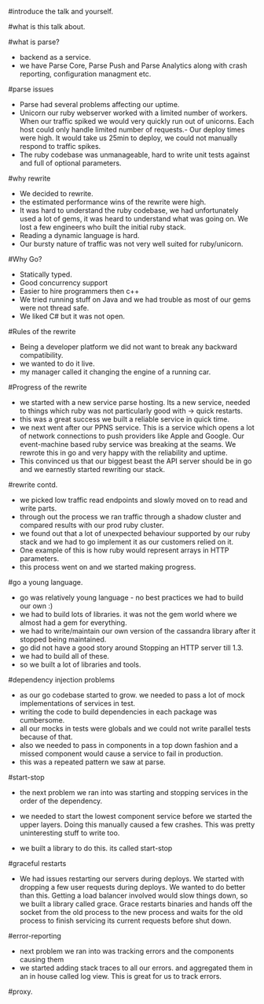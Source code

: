 #introduce the talk and yourself.

#what is this talk about.

#what is parse?
- backend as a service.
- we have Parse Core, Parse Push and Parse Analytics along with crash reporting, configuration managment etc.

#parse issues
- Parse had several problems affecting our uptime.
- Unicorn our ruby webserver worked with a limited number of workers. When our traffic spiked we would very quickly run out of unicorns. Each host could only handle limited number of requests.- Our deploy times were high. It would take us 25min to deploy, we could not manually respond to traffic spikes.
- The ruby codebase was unmanageable, hard to write unit tests against and full of optional parameters.

#why rewrite
* We decided to rewrite.
* the estimated performance wins of the rewrite were high.
* It was hard to understand the ruby codebase, we had unfortunately used a lot of gems, it was heard to understand what was going on.
We lost a few engineers who built the initial ruby stack.
* Reading a dynamic language is hard.
* Our bursty nature of traffic was not very well suited for ruby/unicorn.

#Why Go?
- Statically typed.
- Good concurrency support
- Easier to hire programmers then c++
- We tried running stuff on Java and we had trouble as most of our gems were not thread safe.
- We liked C# but it was not open.

#Rules of the rewrite
- Being a developer platform we did not want to break any backward compatibility.
- we wanted to do it live.
- my manager called it changing the engine of a running car.

#Progress of the rewrite
* we started with a new service parse hosting. Its a new service, needed to things which ruby was not particularly good with -> quick restarts.
* this was a great success we built a reliable service in quick time.
* we next went after our PPNS service. This is a service which opens a lot of network connections to push providers like Apple and Google. Our event-machine based ruby service was breaking at the seams. We rewrote this in go and very happy with the reliability and uptime.
* This convinced us that our biggest beast the API server should be in go and we earnestly started rewriting our stack.

#rewrite contd.
* we picked low traffic read endpoints and slowly moved on to read and write parts.
* through out the process we ran traffic through a shadow cluster and compared results with our prod ruby cluster.
* we found out that a lot of unexpected behaviour supported by our ruby stack and we had to go implement it as our customers relied on it.
* One example of this is how ruby would represent arrays in HTTP parameters.
* this process went on and we started making progress.

#go a young language.
- go was relatively young language - no best practices we had to build our own :)
- we had to build lots of libraries. it was not the gem world where we almost had a gem for everything.
- we had to write/maintain our own version of the cassandra library after it stopped being maintained.
- go did not have a good story around Stopping an HTTP server till 1.3.
- we had to build all of these.
- so we built a lot of libraries and tools.

#dependency injection problems
- as our go codebase started to grow. we needed to pass a lot of mock implementations of services in test.
- writing the code to build dependencies in each package was cumbersome.
- all our mocks in tests were globals and we could not write parallel tests because of that.
- also we needed to pass in components in a top down fashion and a missed component would cause a service to fail in production.
- this was a repeated pattern we saw at parse.

#start-stop
- the next problem we ran into was starting and stopping services in the order of the dependency.
- we needed to start the lowest component service before we started the upper layers. Doing this manually caused a few crashes. This was pretty uninteresting stuff to write too.

- we built a library to do this. its called start-stop

#graceful restarts
- We had issues restarting our servers during deploys. We started with dropping a few user requests during deploys. We wanted to do better than this. Getting a load balancer involved would slow things down, so we built a library called grace. Grace restarts binaries and hands off the socket from the old process to the new process and waits for the old process to finish servicing its current requests before shut down.

#error-reporting
- next problem we ran into was tracking errors and the components causing them
- we started adding stack traces to all our errors. and aggregated them in an in house called log view. This is great for us to track errors.

#proxy.
